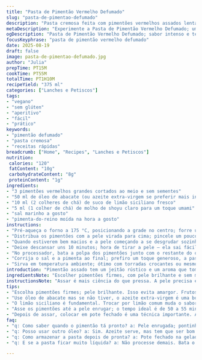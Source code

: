 ```yaml
---
title: "Pasta de Pimentão Vermelho Defumado"
slug: "pasta-de-pimentao-defumado"
description: "Pasta cremosa feita com pimentões vermelhos assados lentamente, trocando o tradicional vinagre de xerez por suco de limão siciliano, e o azeite de oliva extra-virgem por óleo de abacate, para um toque mais leve e fresco. Ideal para petiscos, acompanha bem pães artesanais, torradas ou até mesmo como base para sanduíches. Sem glúten, vegano e livre de derivados animais ou alergênicos comuns. O segredo está em assar até a pele enrugar e quase soltar sozinha – ponto em que o aroma defumado invade a cozinha. Textura sedosa e sabor vibrante, quase caramelizado. Dá para fazer em menos de uma hora e guardar na geladeira para vários dias."
metaDescription: "Experimente a Pasta de Pimentão Vermelho Defumado; uma delícia cremosa e vibrante que traz frescor e intensidade aos seus petiscos"
ogDescription: "Pasta de Pimentão Vermelho Defumado; sabor intenso e textura sedosa que transforma suas refeições"
focusKeyphrase: "pasta de pimentão vermelho defumado"
date: 2025-08-19
draft: false
image: pasta-de-pimentao-defumado.jpg
author: "Julia"
prepTime: PT15M
cookTime: PT55M
totalTime: PT1H10M
recipeYield: "375 ml"
categories: ["Lanches e Petiscos"]
tags:
- "vegano"
- "sem glúten"
- "aperitivo"
- "fácil"
- "prático"
keywords:
- "pimentão defumado"
- "pasta cremosa"
- "receitas rápidas"
breadcrumb: ["Home", "Recipes", "Lanches e Petiscos"]
nutrition: 
 calories: "120"
 fatContent: "10g"
 carbohydrateContent: "8g"
 proteinContent: "1g"
ingredients:
- "3 pimentões vermelhos grandes cortados ao meio e sem sementes"
- "50 ml de óleo de abacate (ou azeite extra-virgem se preferir mais intenso)"
- "10 ml (2 colheres de chá) de suco de limão siciliano fresco"
- "5 ml (1 colher de chá) de molho de shoyu claro para um toque umami"
- "sal marinho a gosto"
- "pimenta-do-reino moída na hora a gosto"
instructions:
- "Pré-aqueça o forno a 175 °C, posicionando a grade no centro; forre uma assadeira com papel manteiga para evitar que os pimentões grudem e facilitar a limpeza."
- "Distribua os pimentões com a pele virada para cima; pincele um pouco de óleo de abacate só para ajudar o dourado; observe: a pele deve enrugar e começar a soltar pequenos pontos pretos — sinal clássico de que está no ponto certo, coisa de uns 50-55 minutos."
- "Quando estiverem bem macios e a pele começando a se desgrudar sozinha (não force; a paciência aqui vale ouro), coloque-os em um pote fechado, pode ser uma tigela com plástico filme bem vedado ou um pote hermético; o vapor ajuda a soltar a pele sem esforço e evita resíduos amargos."
- "Deixe descansar uns 10 minutos; hora de tirar a pele – ela sai fácil, use as pontas dos dedos ou uma faquinha; cuidado pra não perder o sabor da carne molhadinha por baixo."
- "No processador, bata a polpa dos pimentões junto com o restante do óleo, o limão siciliano e o shoyu; a acidez do limão dá aquele frescor que corta a doçura natural do pimentão assado – não pule esse ingrediente, faz toda a diferença."
- "Corrija o sal e a pimenta ao final; prefiro um toque generoso, a pasta aguenta bem porque o acompanhamento normalmente é pão mais neutro, tipo baguete ou ciabatta."
- "Sirva em temperatura ambiente; ótimo com torradas crocantes ou mesmo como recheio de wraps vegetarianos. Dá para guardar em pote fechado na geladeira por até 5 dias, só sempre mexa antes de servir para garantir textura uniforme."
introduction: "Pimentão assado tem um jeitão rústico e um aroma que toma conta da cozinha. Da primeira vez, achava que bastava tostar e jogar no processador com azeite e vinagre, mas a pele grudenta e sabores aguados me ensinaram que assar bem, sem pressa, é o segredo. Substituir o vinagre comum pelo limão siciliano trouxe um frescor inesperado – lembra aqueles queijos de cabra com leve acidez. O óleo de abacate deixou a pasta mais leve, sem perder gordura saudável, e o toque do shoyu ativa um umami discreto, que funciona no animal ou vegano. Fica ótimo para beliscar, espalhar ou até usar em sanduíches com sabores mais pronunciados, como queijo vegano defumado ou caponata."
ingredientsNote: "Escolher pimentões firmes, com pele brilhante e sem manchas evita aquele sabor amargo que surge quando o fruto está velho. Se não tiver óleo de abacate, azeite extra-virgem funciona, mas cuidado para não usar o barato demais, porque pode deixar gosto metálico. O limão siciliano é essencial para equilibrar a pasta, pode trocar pelo suco de limão comum, mas perde um pouco da graça e aroma fresco. O molho de shoyu no lugar do vinagre traz aquele sabor complexo e evita que fique azedo demais; se preferir, pode usar uma colher de molho de tamari para versão sem glúten. Uma pitada de pimenta-do-reino moída na hora turbina a pasta e não esqueça do sal de verdade, não aquele refinado, para valorizar o sabor natural."
instructionsNote: "Assar é mais ciência do que pressa. A pele precisa enrugar e ficar com pontinhos pretos, é quando o pimentão liberou açúcares e aromas. Se tirar do forno antes, fica cru por dentro, sem doçura. Depois, colocar num pote fechado é uma técnica antiga para abafar e facilitar a retirada da pele sem perder umidade. A mistura no processador deve ficar homogênea, mas sem exagerar, senão vira uma pasta líquida, distante daquela textura encorpada de pasta. O ácido do limão corta o excesso da doçura e o shoyu ajuda no equilíbrio, trazendo umami sem acidez. Mexa bem depois de temperar para sentir o equilíbrio dos sabores; experimente com pão neutro, assim sente se precisa de mais sal, limão ou pimenta."
tips:
- "Escolha pimentões firmes; pele brilhante. Isso evita amargor. Frutos velhos vão dar sabor ruim. Tem que ser fresco."
- "Use óleo de abacate mas se não tiver, o azeite extra-virgem é uma boa opção. Mas cuidado com o barato, pode deixar gosto ruim."
- "O limão siciliano é fundamental. Trocar por limão comum muda o sabor. Você perde frescor e a acidez boa. Mantenha o siciliano sempre."
- "Asse os pimentões até a pele enrugar; o tempo ideal é de 50 a 55 minutos. Fica molhadinho e doce se deixar o tempo correto."
- "Depois de assar, colocar em pote fechado é uma técnica importante. Ajuda a soltar a pele; vapor faz milagres. Não tenha pressa."
faq:
- "q: Como saber quando o pimentão tá pronto? a: Pele enrugada; pontinhos pretos aparecendo. Aromas de açúcar. Não force a retirada."
- "q: Posso usar outro óleo? a: Sim. Azeite serve, mas tem que ser bom. O barato vai deixar gosto. Não vale a pena."
- "q: Como armazenar a pasta depois de pronta? a: Pote fechado na geladeira é o ideal. Fica boa até 5 dias. Sempre mexe antes de usar."
- "q: E se a pasta ficar muito líquida? a: Não processe demais. Bata o suficiente para misturar. Se estiver líquida, deixa menos tempo no processador."

---
```

